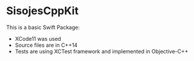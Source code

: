 # SisojesCppKit

This is a basic Swift Package:

- XCode11 was used
- Source files are in C++14
- Tests are using XCTest framework and implemented in Objective-C++
